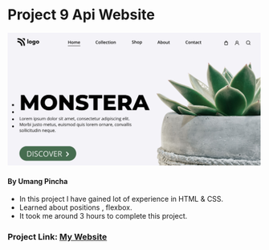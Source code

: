 # Project 9 Api Website

![My Imge](./thumbnail.png)


#### By Umang Pincha

- In this project I have gained lot of experience in HTML & CSS.
- Learned about positions , flexbox.
- It took me around 3 hours to complete this project.

### Project Link: [My Website]()
